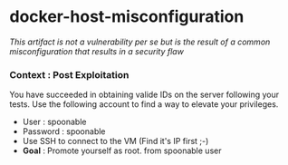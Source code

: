 # docker-host-misconfiguration  

*This artifact is not a vulnerability per se but is the result of a common misconfiguration that results in a security flaw* 

### Context : Post Exploitation

You have succeeded in obtaining valide IDs on the server following your tests. Use the following account to find a way to elevate your privileges. 

- User : spoonable
- Password : spoonable
- Use SSH to connect to the VM (Find it's IP first ;-) 
- **Goal** : Promote yourself as root. from spoonable user 
